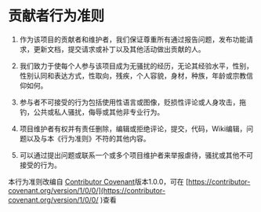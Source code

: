 # 贡献者行为准则

1. 作为该项目的贡献者和维护者，我们保证尊重所有通过报告问题，发布功能请求，更新文档，提交请求或补丁以及其他活动做出贡献的人。

2. 我们致力于使每个人参与该项目成为无骚扰的经历，无论其经验水平，性别，性别认同和表达方式，性取向，残疾，个人容貌，身材，种族，年龄或宗教信仰如何。

3. 参与者不可接受的行为包括使用性语言或图像，贬损性评论或人身攻击，拖钓，公共或私人骚扰，侮辱或其他非专业行为。

4. 项目维护者有权并有责任删除，编辑或拒绝评论，提交，代码，Wiki编辑，问题以及与本《行为准则》不符的其他内容。

5. 可以通过提出问题或联系一个或多个项目维护者来举报虐待，骚扰或其他不可接受的行为。

本行为准则改编自 [Contributor Covenant](https://contributor-covenant.org)版本1.0.0，可在 [https://contributor-covenant.org/version/1/0/0/](https://contributor-covenant.org/version/1/0/0/ )查看
